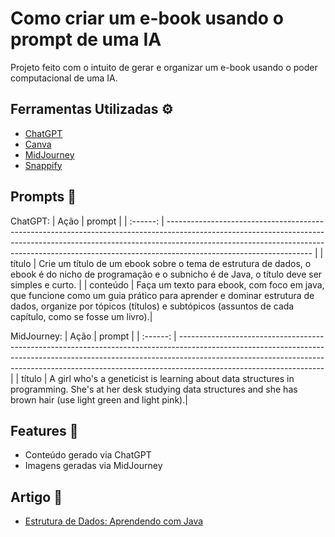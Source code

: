 
# Como criar um e-book usando o prompt de uma IA

Projeto feito com o intuito de gerar e organizar um e-book usando o poder computacional de uma IA.



## Ferramentas Utilizadas ⚙

 - [ChatGPT](https://chatgpt.com/?oai-dm=1)
 - [Canva](https://www.canva.com/)
 - [MidJourney](https://www.midjourney.com/home)
 - [Snappify](https://snappify.com/)


## Prompts 🧠

ChatGPT:
|   Ação   | prompt                                                                                                                                                                                                                                                                         |
| :------: | ------------------------------------------------------------------------------------------------------------------------------------------------------------------------------------------------------------------------------------------------------------------------------ |
|  título  | Crie um título de um ebook sobre o tema de estrutura de dados, o ebook é do nicho de programação e o subnicho é de Java, o título deve ser simples e curto.                                                        |
| conteúdo | Faça um texto para ebook, com foco em java, que funcione como um guia prático para aprender e dominar estrutura de dados, organize por tópicos (títulos) e subtópicos (assuntos de cada capítulo, como se fosse um livro).|

MidJourney:
|   Ação   | prompt                                                                                                                                                                                                                                                                         |
| :------: | ------------------------------------------------------------------------------------------------------------------------------------------------------------------------------------------------------------------------------------------------------------------------------ |
|  título  | A girl who's a geneticist is learning about data structures in programming. She's at her desk studying data structures and she has brown hair (use light green and light pink).|

## Features 🌷
- Conteúdo gerado via ChatGPT
- Imagens geradas via MidJourney

## Artigo 📖
- [Estrutura de Dados: Aprendendo com Java](https://www.canva.com/design/DAGFO_U66xs/d1nKUbHmmoYUMmOcTJ1Ibg/edit?utm_content=DAGFO_U66xs&utm_campaign=designshare&utm_medium=link2&utm_source=sharebutton)
